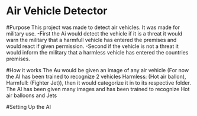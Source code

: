 # Air Vehicle Detector

#Purpose
This project was made to detect air vehicles. It was made for military use.
-First the Ai would detect the vehicle if it is a threat it would warn the military that a harmfull vehicle has entered the premises and would react if given permission. 
-Second if the vehicle is not a threat it would inform the military that a harmless vehicle has entered the countries premises.

#How it works
The Au would be given an image of any air vehicle (For now the AI has been trained to recognize 2 vehicles Harmless: (Hot air ballon), Harmfull: (Fighter Jet)), then it would categorize it in to its respective folder.
The AI has been given many images and has been trained to recognize Hot air balloons and Jets

#Setting Up the AI



